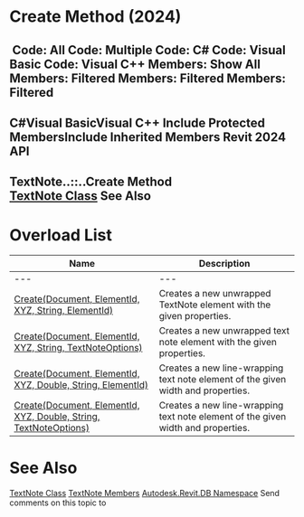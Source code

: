 # Create Method (2024)

﻿
 Code: All Code: Multiple Code: C# Code: Visual Basic Code: Visual C++  Members: Show All Members: Filtered Members: Filtered Members: Filtered   
---  
C#Visual BasicVisual C++
Include Protected MembersInclude Inherited Members
Revit 2024 API  
---  
TextNote..::..Create Method   
[TextNote Class](ecc1ce1c-d754-96d0-35db-ca2d1d84c57c.md "TextNote Class") See Also  
---  
# Overload List
| Name | Description |
| --- | --- |
| --- | --- | --- |
| [Create(Document, ElementId, XYZ, String, ElementId)](465d02a9-8bc8-8e9f-cc57-642c2626e4d6.md "Create Method \(Document, ElementId, XYZ, String, ElementId\)") | Creates a new unwrapped TextNote element with the given properties. |
| [Create(Document, ElementId, XYZ, String, TextNoteOptions)](b5e7dc0d-3b46-6747-dfe0-83c93b2057a2.md "Create Method \(Document, ElementId, XYZ, String, TextNoteOptions\)") | Creates a new unwrapped text note element with the given properties. |
| [Create(Document, ElementId, XYZ, Double, String, ElementId)](32cc6ed4-5eda-ca8b-d1df-96e667ad7bcd.md "Create Method \(Document, ElementId, XYZ, Double, String, ElementId\)") | Creates a new line-wrapping text note element of the given width and properties. |
| [Create(Document, ElementId, XYZ, Double, String, TextNoteOptions)](f97214ec-08fc-0ff8-7bc8-047231501523.md "Create Method \(Document, ElementId, XYZ, Double, String, TextNoteOptions\)") | Creates a new line-wrapping text note element of the given width and properties. |

# See Also
[TextNote Class](ecc1ce1c-d754-96d0-35db-ca2d1d84c57c.md "TextNote Class")
[TextNote Members](e106648e-0927-a2a0-ed83-677fec42208b.md "TextNote Members")
[Autodesk.Revit.DB Namespace](87546ba7-461b-c646-cbb1-2cb8f5bff8b2.md "Autodesk.Revit.DB Namespace")
Send comments on this topic to 